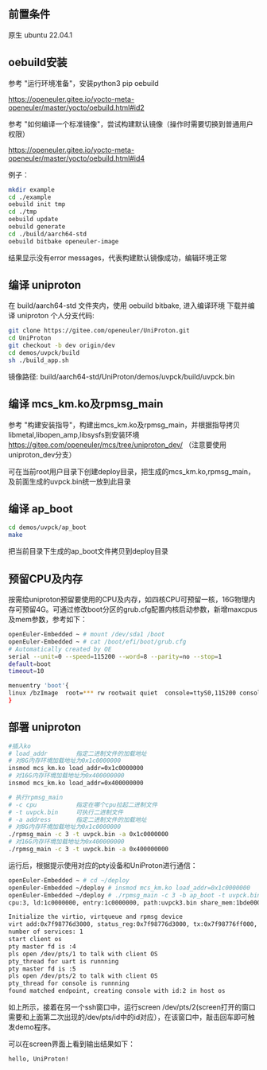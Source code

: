 ## 前置条件
原生 ubuntu 22.04.1

## oebuild安装
参考 "运行环境准备"，安装python3 pip oebuild

https://openeuler.gitee.io/yocto-meta-openeuler/master/yocto/oebuild.html#id2

参考 "如何编译一个标准镜像"，尝试构建默认镜像（操作时需要切换到普通用户权限）

https://openeuler.gitee.io/yocto-meta-openeuler/master/yocto/oebuild.html#id4

例子：
```sh
mkdir example
cd ./example
oebuild init tmp
cd ./tmp 
oebuild update
oebuild generate
cd ./build/aarch64-std
oebuild bitbake openeuler-image
```

结果显示没有error messages，代表构建默认镜像成功，编辑环境正常

## 编译 uniproton
在 build/aarch64-std 文件夹内，使用 oebuild bitbake, 进入编译环境
下载并编译 uniproton 个人分支代码:

```sh
git clone https://gitee.com/openeuler/UniProton.git
cd UniProton
git checkout -b dev origin/dev
cd demos/uvpck/build
sh ./build_app.sh
```

镜像路径: build/aarch64-std/UniProton/demos/uvpck/build/uvpck.bin

## 编译 mcs_km.ko及rpmsg_main
参考 "构建安装指导"，构建出mcs_km.ko及rpmsg_main，并根据指导拷贝libmetal,libopen_amp,libsysfs到安装环境
https://gitee.com/openeuler/mcs/tree/uniproton_dev/ （注意要使用uniproton_dev分支）

可在当前root用户目录下创建deploy目录，把生成的mcs_km.ko,rpmsg_main，及前面生成的uvpck.bin统一放到此目录

## 编译 ap_boot
```sh
cd demos/uvpck/ap_boot
make
```
把当前目录下生成的ap_boot文件拷贝到deploy目录

## 预留CPU及内存
按需给uniproton预留要使用的CPU及内存，如四核CPU可预留一核，16G物理内存可预留4G。可通过修改boot分区的grub.cfg配置内核启动参数，新增maxcpus及mem参数，参考如下：
```sh
openEuler-Embedded ~ # mount /dev/sda1 /boot
openEuler-Embedded ~ # cat /boot/efi/boot/grub.cfg
# Automatically created by OE
serial --unit=0 --speed=115200 --word=8 --parity=no --stop=1
default=boot
timeout=10

menuentry 'boot'{
linux /bzImage  root=*** rw rootwait quiet  console=ttyS0,115200 console=tty0 maxcpus=3 mem=12G
}
```

## 部署 uniproton
```sh
#插入ko
# load_addr        指定二进制文件的加载地址
# 对8G内存环境加载地址为0x1c0000000
insmod mcs_km.ko load_addr=0x1c0000000
# 对16G内存环境加载地址为0x400000000
insmod mcs_km.ko load_addr=0x400000000

# 执行rpmsg_main
# -c cpu           指定在哪个cpu拉起二进制文件
# -t uvpck.bin     可执行二进制文件
# -a address       指定二进制文件的加载地址
# 对8G内存环境加载地址为0x1c0000000
./rpmsg_main -c 3 -t uvpck.bin -a 0x1c0000000
# 对16G内存环境加载地址为0x400000000
./rpmsg_main -c 3 -t uvpck.bin -a 0x400000000
```

运行后，根据提示使用对应的pty设备和UniProton进行通信：
```sh
openEuler-Embedded ~ # cd ~/deploy
openEuler-Embedded ~/deploy # insmod mcs_km.ko load_addr=0x1c0000000
openEuler-Embedded ~/deploy # ./rpmsg_main -c 3 -b ap_boot -t uvpck.bin -a 0x1c0000000
cpu:3, ld:1c0000000, entry:1c0000000, path:uvpck3.bin share_mem:1bde00000

Initialize the virtio, virtqueue and rpmsg device
virt add:0x7f98776d3000, status_reg:0x7f98776d3000, tx:0x7f98776ff000, rx:0x7f98776fb000, mempool:0x7f98776d7000
number of services: 1
start client os
pty master fd is :4
pls open /dev/pts/1 to talk with client OS
pty_thread for uart is runnning
pty master fd is :5
pls open /dev/pts/2 to talk with client OS
pty_thread for console is runnning
found matched endpoint, creating console with id:2 in host os
```
如上所示，接着在另一个ssh窗口中，运行screen /dev/pts/2(screen打开的窗口需要和上面第二次出现的/dev/pts/id中的id对应），在该窗口中，敲击回车即可触发demo程序。

可以在screen界面上看到输出结果如下：
```
hello, UniProton!
```